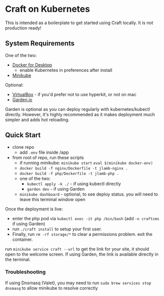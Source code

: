 # Craft on Kubernetes

This is intended as a boilerplate to get started using Craft locally. It is not production ready!

## System Requirements

One of the two:
- [Docker for Desktop](https://www.docker.com/products/docker-desktop)
    - enable Kubernetes in preferences after install
- [Minikube](https://kubernetes.io/docs/tasks/tools/install-minikube/)

Optional:
- [VirtualBox](https://www.virtualbox.org/) - if you'd prefer not to use hyperkit, or not on mac
- [Garden.io](https://garden.io/)

Garden is optional as you can deploy regularly with kubernetes/kubectl directly. However, it's highly recommended as it makes deployment much simpler and adds hot reloading.

## Quick Start

- clone repo
    - add `.env` file inside /app
- from root of repo, run these scripts
    - if running minikube: `minikube start` `eval $(minikube docker-env)`
    - `docker build -f nginx/Dockerfile -t jlamb-nginx .`
    - `docker build -f php/Dockerfile -t jlamb-php .`
    - one of the two:
        - `kubectl apply -k ./` - if using kubectl directly
        - `garden dev` - if using Garden
    - `minikube dashboard` - optional, to see deploy status. you will need to leave this terminal window open

Once the deployment is live:
- enter the php pod via `kubectl exec -it php /bin/bash` (add `-n craftcms` if using Garden)
- run `./craft install` to setup your first user.
- Finally, run `rm -rf storage/*` to clear a permissions problem. exit the container.

run `minikube service craft --url` to get the link for your site, it should open to the welcome screen. If using Garden, the link is available directly in the terminal.

### Troubleshooting

If using Dnsmasq (Valet), you may need to run `sudo brew services stop dnsmasq` to allow minikube to resolve correctly